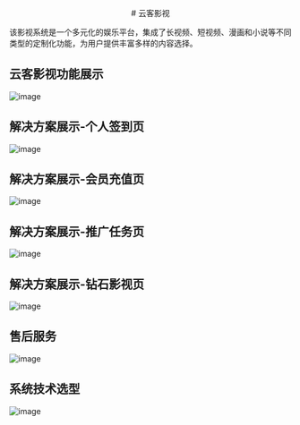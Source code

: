 <p align="center">
# 云客影视
</p>


该影视系统是一个多元化的娱乐平台，集成了长视频、短视频、漫画和小说等不同类型的定制化功能，为用户提供丰富多样的内容选择。

## 云客影视功能展示
![image](https://github.com/Chitianz/Video-System/blob/main/directory/%E4%BA%91%E5%AE%A2%E5%BD%B1%E8%A7%86%E5%8A%9F%E8%83%BD%E5%B1%95%E7%A4%BA.png)

## 解决方案展示-个人签到页
![image](https://github.com/Chitianz/Video-System/blob/main/directory/%E8%A7%86%E9%A2%91%E8%A1%8C%E4%B8%9A%E8%A7%A3%E5%86%B3%E6%96%B9%E6%A1%88-%E4%B8%AA%E4%BA%BA%E7%AD%BE%E5%88%B0.png)

## 解决方案展示-会员充值页
![image](https://github.com/Chitianz/Video-System/blob/main/directory/%E8%A7%86%E9%A2%91%E8%A1%8C%E4%B8%9A%E8%A7%A3%E5%86%B3%E6%96%B9%E6%A1%88-%E4%BC%9A%E5%91%98%E5%85%85%E5%80%BC.png)

## 解决方案展示-推广任务页
![image](https://github.com/Chitianz/Video-System/blob/main/directory/%E8%A7%86%E9%A2%91%E8%A1%8C%E4%B8%9A%E8%A7%A3%E5%86%B3%E6%96%B9%E6%A1%88-%E6%8E%A8%E5%B9%BF%E4%BB%BB%E5%8A%A1.png)

## 解决方案展示-钻石影视页
![image](https://github.com/Chitianz/Video-System/blob/main/directory/%E8%A7%86%E9%A2%91%E8%A1%8C%E4%B8%9A%E8%A7%A3%E5%86%B3%E6%96%B9%E6%A1%88-%E9%92%BB%E7%9F%B3%E5%BD%B1%E8%A7%86.png
)

## 售后服务
![image](https://github.com/Chitianz/Video-System/blob/main/directory/%E5%94%AE%E5%90%8E%E6%9C%8D%E5%8A%A1.png)

## 系统技术选型
![image](https://github.com/Chitianz/Video-System/blob/main/directory/%E7%B3%BB%E7%BB%9F%E6%8A%80%E6%9C%AF%E9%80%89%E5%9E%8B.png)
